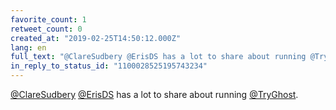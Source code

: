```yaml
---
favorite_count: 1
retweet_count: 0
created_at: "2019-02-25T14:50:12.000Z"
lang: en
full_text: "@ClareSudbery @ErisDS has a lot to share about running @TryGhost."
in_reply_to_status_id: "1100028525195743234"
---
```


[@ClareSudbery](https://twitter.com/ClareSudbery)
[@ErisDS](https://twitter.com/ErisDS) has a lot to share about running
[@TryGhost](https://twitter.com/TryGhost).
